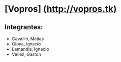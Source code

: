 # [Vopros] (http://vopros.tk)

## Integrantes:
* Cavallin, Matias
* Gioya, Ignacio
* Lamandia, Ignacio
* Veliez, Gaston